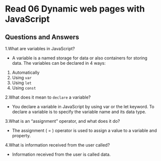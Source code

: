 # Read 06 Dynamic web pages with JavaScript

## Questions and Answers

1.What are variables in JavaScript?

* A variable is a named storage for data or also containers for storing data. The variables can be declared in 4 ways:

1. Automatically
1. Using <code>var</code>
1. Using <code>let</code>
1. Using <code>const</code>

2.What does it mean to <code>declare</code> a variable?

* You declare a variable in JavaScript by using var or the let keyword. To declare a variable is to specify the variable name and its data type.

3.What is an “assignment” operator, and what does it do?

* The assignment ( = ) operator is used to assign a value to a variable and property. 

4.What is information received from the user called?

* Information received from the user is called data.
